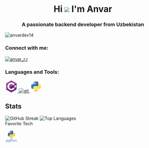 <h1 align="center">Hi <img src="https://media3.giphy.com/media/v1.Y2lkPTc5MGI3NjExZzhueHo4czVlNGpiZm0xZXhwcXZuZnVsZ3k2ODg1bXVtZTZoOWg0NCZlcD12MV9pbnRlcm5hbF9naWZfYnlfaWQmY3Q9cw/gM5qFksULw54NMWyry/giphy.webp" width="50px"> I'm Anvar</h1>
<h3 align="center">A passionate backend developer from Uzbekistan</h3>

<p align="left"> <img src="https://komarev.com/ghpvc/?username=anvardev14&label=Profile%20views&color=0e75b6&style=flat" alt="anvardev14" /> </p>



<h3 align="left">Connect with me:</h3>
<p align="left">
<a href="https://instagram.com/anvar_r.r" target="blank"><img align="center" src="https://raw.githubusercontent.com/rahuldkjain/github-profile-readme-generator/master/src/images/icons/Social/instagram.svg" alt="anvar_r.r" height="30" width="40" /></a>
</p>

<h3 align="left">Languages and Tools:</h3>
<p align="left"> <a href="https://www.w3schools.com/cs/" target="_blank" rel="noreferrer"> <img src="https://raw.githubusercontent.com/devicons/devicon/master/icons/csharp/csharp-original.svg" alt="csharp" width="40" height="40"/> </a> <a href="https://git-scm.com/" target="_blank" rel="noreferrer"> <img src="https://www.vectorlogo.zone/logos/git-scm/git-scm-icon.svg" alt="git" width="40" height="40"/> </a> <a href="https://www.python.org" target="_blank" rel="noreferrer"> <img src="https://raw.githubusercontent.com/devicons/devicon/master/icons/python/python-original.svg" alt="python" width="40" height="40"/> </a> </p>
<div id="stats">
  <h2>Stats</h2>
  <img src="https://streak-stats.demolab.com?user=[AnvarDev]&theme=transparent&fire=EB5454" alt="GitHub Streak"/>
  <img src="https://github-readme-stats.vercel.app/api/top-langs/?username=[AnvarDev]&layout=compact&theme=vision-friendly-dark" alt="Top Languages"/>
</div>
 Favorite Tech
<div>

  <img src="https://github.com/devicons/devicon/blob/master/icons/python/python-original-wordmark.svg" title="Python" alt="Py" width="40" height="40"/>&nbsp;
  <div>
